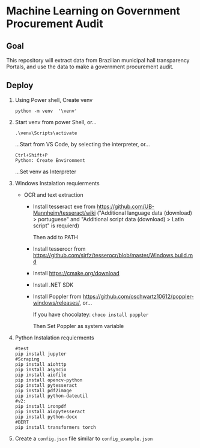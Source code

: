 # Machine Learning on Government Procurement Audit
## Goal
 This repository will extract data from Brazilian municipal hall transparency Portals, and use the data to make a government procurement audit.

## Deploy

1. Using Power shell, Create venv
    ```
    python -m venv  '\venv'
    ```

2. Start venv from power Shell, or...
    ```
    .\venv\Scripts\activate
    ```

    ...Start from VS Code, by selecting the interpreter, or...
    ```
    Ctrl+Shift+P
    Python: Create Environment 
    ```
    ...Set venv as Interpreter

3. Windows Instalation requierments
    * OCR and text extraction
        * Install tesseract exe from https://github.com/UB-Mannheim/tesseract/wiki ("Additional language data (download) > portuguese" and "Additional script data (download) > Latin script" is requierd)
            
            Then add to PATH
        * Install tesserocr from https://github.com/sirfz/tesserocr/blob/master/Windows.build.md
        * Install https://cmake.org/download
        * Install .NET SDK
        * Install Poppler from https://github.com/oschwartz10612/poppler-windows/releases/, or...
            
            If you have chocolatey: ```choco install poppler```
            
            Then Set Poppler as system variable
4. Python Instalation requierments
    ```
    #test
    pip install jupyter
    #Scraping
    pip install aiohttp
    pip install asyncio
    pip install aiofile
    pip install opencv-python
    pip install pytesseract
    pip install pdf2image
    pip install python-dateutil
    #v2:
    pip install ironpdf 
    pip install aiopytesseract
    pip install python-docx 
    #BERT
    pip install transformers torch
    ```

5. Create a ```config.json``` file similar to ```config_example.json```